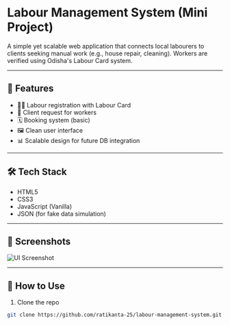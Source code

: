 # Labour Management System (Mini Project)

A simple yet scalable web application that connects local labourers to clients seeking manual work (e.g., house repair, cleaning). Workers are verified using Odisha's Labour Card system.

---

## 🔧 Features

- 🧑‍🔧 Labour registration with Labour Card
- 📍 Client request for workers
- 🗓️ Booking system (basic)
- 🖼️ Clean user interface
- 📊 Scalable design for future DB integration

---

## 🛠️ Tech Stack

- HTML5
- CSS3
- JavaScript (Vanilla)
- JSON (for fake data simulation)

---

## 📸 Screenshots

![UI Screenshot](./screenshots/ui_home.png)

---

## 🚀 How to Use

1. Clone the repo  
```bash
git clone https://github.com/ratikanta-25/labour-management-system.git
